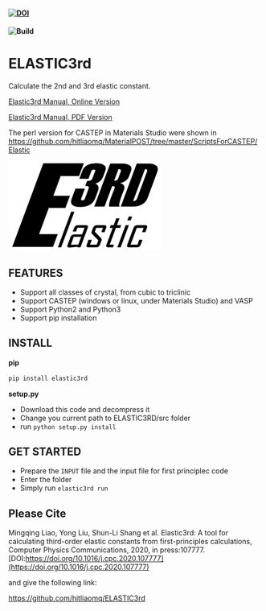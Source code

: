 #### [![DOI](https://zenodo.org/badge/162978272.svg)](https://zenodo.org/badge/latestdoi/162978272)
#### ![Build](https://github.com/hitliaomq/ELASTIC3rd/workflows/Install/badge.svg)



# ELASTIC3rd

Calculate the 2nd and 3rd elastic constant.

[Elastic3rd Manual, Online Version](https://elastic3rd.readthedocs.io/)

[Elastic3rd Manual, PDF Version](https://github.com/hitliaomq/ELASTIC3rd/blob/master/docs/elastic3rd-manual-readthedocs.pdf)

The perl version for CASTEP in Materials Studio were shown in <https://github.com/hitliaomq/MaterialPOST/tree/master/ScriptsForCASTEP/Elastic>

<img src="https://github.com/hitliaomq/ELASTIC3rd/blob/master/docs/Elastic3rd_LOGO.png" width="305" height="177"></img>

## FEATURES

- Support all classes of crystal, from cubic to triclinic
- Support CASTEP (windows or linux, under Materials Studio) and VASP
- Support Python2 and Python3
- Support pip installation

## INSTALL

**pip**

```python
pip install elastic3rd
```

**setup.py**

- Download this code and decompress it
- Change you current path to ELASTIC3RD/src folder
- run `python setup.py install`


## GET STARTED

- Prepare the `INPUT` file and the input file for first principlec code
- Enter the folder
- Simply run `elastic3rd run`



## Please Cite

Mingqing Liao, Yong Liu, Shun-Li Shang et al. Elastic3rd: A tool for calculating third-order elastic constants from first-principles calculations,
Computer Physics Communications, 2020, in press:107777.  [DOI:https://doi.org/10.1016/j.cpc.2020.107777](https://doi.org/10.1016/j.cpc.2020.107777)

and give the following link:

https://github.com/hitliaomq/ELASTIC3rd